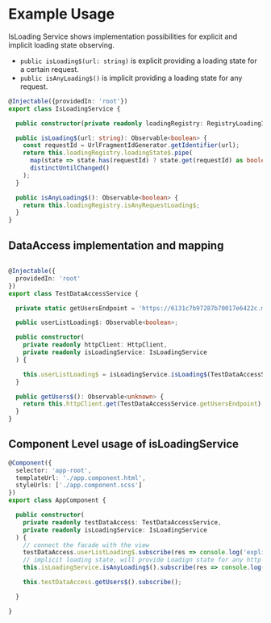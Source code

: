 # Example Usage

IsLoading Service shows implementation possibilities for explicit and implicit loading state observing.
* `public isLoading$(url: string)` is explicit providing a loading state for a certain request.
* `public isAnyLoading$()` is implicit providing a loading state for any request.

```typescript
@Injectable({providedIn: 'root'})
export class IsLoadingService {

  public constructor(private readonly loadingRegistry: RegistryLoadingInterceptor) {}

  public isLoading$(url: string): Observable<boolean> {
    const requestId = UrlFragmentIdGenerator.getIdentifier(url);
    return this.loadingRegistry.loadingState$.pipe(
      map(state => state.has(requestId) ? state.get(requestId) as boolean : false),
      distinctUntilChanged()
    );
  }

  public isAnyLoading$(): Observable<boolean> {
    return this.loadingRegistry.isAnyRequestLoading$;
  }
}
```
## DataAccess implementation and mapping
```typescript

@Injectable({
  providedIn: 'root'
})
export class TestDataAccessService {

  private static getUsersEndpoint = 'https://6131c7b97287b70017e6422c.mockapi.io/users';

  public userListLoading$: Observable<boolean>;

  public constructor(
    private readonly httpClient: HttpClient,
    private readonly isLoadingService: IsLoadingService
  ) {

    this.userListLoading$ = isLoadingService.isLoading$(TestDataAccessService.getUsersEndpoint);
  }

  public getUsers$(): Observable<unknown> {
    return this.httpClient.get(TestDataAccessService.getUsersEndpoint);
  }
}
```

## Component Level usage of isLoadingService

```typescript
@Component({
  selector: 'app-root',
  templateUrl: './app.component.html',
  styleUrls: ['./app.component.scss']
})
export class AppComponent {

  public constructor(
    private readonly testDataAccess: TestDataAccessService,
    private readonly isLoadingService: IsLoadingService
  ) {
    // connect the facade with the view
    testDataAccess.userListLoading$.subscribe(res => console.log('explicit', res));
    // implicit loading state, will provide Loadign state for any http request
    this.isLoadingService.isAnyLoading$().subscribe(res => console.log('implicit', res));

    this.testDataAccess.getUsers$().subscribe();

  }

}
```
